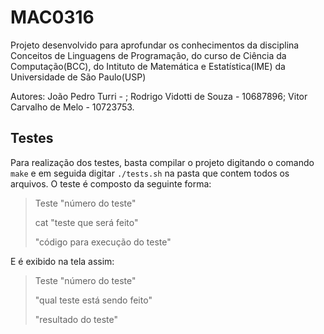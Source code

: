 # MAC0316

Projeto desenvolvido para aprofundar os conhecimentos da disciplina Conceitos de Linguagens de Programação, do curso de Ciência da Computação(BCC), do Intituto de Matemática e Estatística(IME) da Universidade de São Paulo(USP) 

Autores: João Pedro Turri - ; 
         Rodrigo Vidotti de Souza - 10687896; 
         Vitor Carvalho de Melo - 10723753.

## Testes

Para realização dos testes, basta compilar o projeto digitando o comando `make` e em seguida digitar `./tests.sh` na pasta que contem todos os arquivos. O teste é composto da seguinte forma:

>Teste "número do teste"
>
>cat "teste que será feito"
>
>"código para execução do teste"

E é exibido na tela assim:

>Teste "número do teste"
>
>"qual teste está sendo feito"
>
>"resultado do teste"
